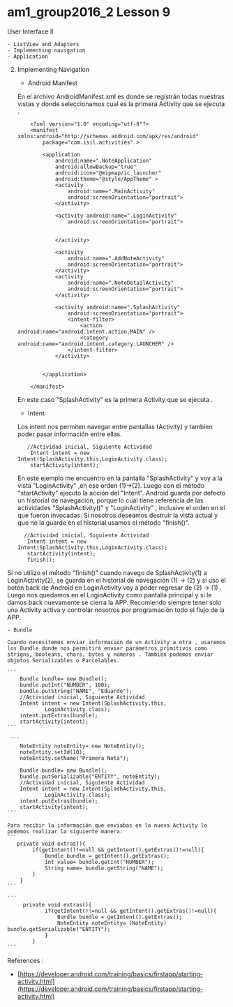 # am1_group2016_2 Lesson 9

User Interface II

    - ListView and Adapters
    - Implementing navigation
    - Application
    
 2. Implementing Navigation
    - Android Manifest
    
    En el archivo AndroidManifest.xml es donde se registrán todas nuestras vistas y donde seleccionamos cual es la primera Activity que se ejecuta .
    ```
        <?xml version="1.0" encoding="utf-8"?>
        <manifest xmlns:android="http://schemas.android.com/apk/res/android"
            package="com.isil.activities" >

            <application
                android:name=".NoteApplication"
                android:allowBackup="true"
                android:icon="@mipmap/ic_launcher"
                android:theme="@style/AppTheme" >
                <activity
                    android:name=".MainActivity"
                    android:screenOrientation="portrait">
                </activity>

                <activity android:name=".LoginActivity"
                    android:screenOrientation="portrait">


                </activity>

                <activity
                    android:name=".AddNoteActivity"
                    android:screenOrientation="portrait">
                </activity>
                <activity
                    android:name=".NoteDetailActivity"
                    android:screenOrientation="portrait">
                </activity>

                <activity android:name=".SplashActivity"
                    android:screenOrientation="portrait">
                    <intent-filter>
                        <action android:name="android.intent.action.MAIN" />
                        <category android:name="android.intent.category.LAUNCHER" />
                    </intent-filter>
                </activity>


            </application>

        </manifest>

    ```
    En este caso "SplashActivity" es la primera Activity que se ejecuta .
    
    - Intent
    
    Los intent nos permiten navegar entre pantallas (Activity) y tambien poder pasar información entre ellas.
    ```
       //Actividad inicial, Siguiente Actividad
        Intent intent = new Intent(SplashActivity.this,LoginActivity.class);
        startActivity(intent);
    ```
    En este ejemplo me encuentro en la pantalla "SplashActivity" y voy a la vista "LoginActivity" ,en ese orden (1)->(2). Luego  con el método "startActivity" ejecuto la acción del "Intent". Android guarda por defecto un historial de navegación, porque lo cual tiene referencia de las actividades "SplashActivity()" y "LoginActivity" , inclusive el orden en el que fueron invocadas. Si nosotros deseamos destruir la vista actual y que no la guarde en el historial usamos el método "finish()".
    
     ```
       //Actividad inicial, Siguiente Actividad
        Intent intent = new Intent(SplashActivity.this,LoginActivity.class);
        startActivity(intent);
        finish();
     ```
   Si no utilizo el método  "finish()" cuando navego de SplashActivty(1) a LoginActivity(2), se  guarda en el historial de navegación (1) -> (2) y si uso el botón back  de Android en LoginActivity voy a poder regresar de (2) -> (1) . Luego nos quedamos en el LoginActivity como pantalla principal y si le damos back nuevamente se cierra la APP. Recomiendo siempre tener solo una Activity activa y controlar nosotros por programación todo el flujo de la APP.
   
    - Bundle
    
    Cuando necesitemos enviar información de un Activity a otra , usaremos los Bundle donde nos permitirá enviar parámetros primitivos como strigns, booleans, chars, bytes y números . Tambien podemos enviar objetos Serializables o Parcelables.
    
    ```
        Bundle bundle= new Bundle();
        bundle.putInt("NUMBER", 100);
        bundle.putString("NAME", "Eduardo");
        //Actividad inicial, Siguiente Actividad
        Intent intent = new Intent(SplashActivity.this,
                LoginActivity.class);
        intent.putExtras(bundle);
        startActivity(intent);
    ```
    
     ```
        NoteEntity noteEntity= new NoteEntity();
        noteEntity.setId(10);
        noteEntity.setName("Primera Nota");

        Bundle bundle= new Bundle();
        bundle.putSerializable("ENTITY", noteEntity);
        //Actividad inicial, Siguiente Actividad
        Intent intent = new Intent(SplashActivity.this,
                LoginActivity.class);
        intent.putExtras(bundle);
        startActivity(intent);
    ```
    
    Para recibir la información que enviabas en la nueva Activity lo podemos realizar la siguiente manera:
    ```
       private void extras(){
            if(getIntent()!=null && getIntent().getExtras()!=null){
                Bundle bundle = getIntent().getExtras();
                int value= bundle.getInt("NUMBER");
                String name= bundle.getString("NAME");
            }
        }
    ```
    
    ```
         private void extras(){
                if(getIntent()!=null && getIntent().getExtras()!=null){
                    Bundle bundle = getIntent().getExtras();
                    NoteEntity noteEntity= (NoteEntity) bundle.getSerializable("ENTITY");
                }
            }
    ```
        
References :

   - [https://developer.android.com/training/basics/firstapp/starting-activity.html](https://developer.android.com/training/basics/firstapp/starting-activity.html)
   
   
